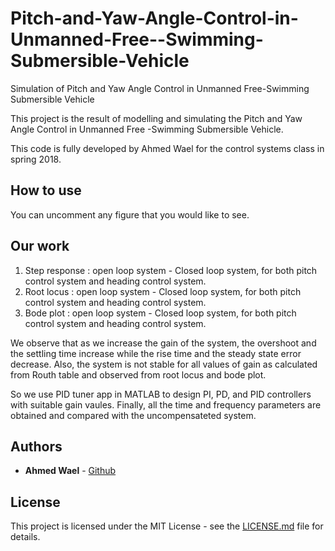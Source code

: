 # Pitch-and-Yaw-Angle-Control-in-Unmanned-Free--Swimming-Submersible-Vehicle
Simulation of Pitch and Yaw Angle Control in Unmanned Free-Swimming Submersible Vehicle

This project is the result of modelling and simulating the Pitch and Yaw Angle Control in
Unmanned Free -Swimming Submersible Vehicle.


This code is fully developed by Ahmed Wael for the control systems class in spring 2018.

## How to use
You can uncomment any figure that you would like to see.

## Our work

1. Step response : open loop system - Closed loop system, for both pitch control system and heading control system.
2. Root locus : open loop system - Closed loop system, for both pitch control system and heading control system.
3. Bode plot : open loop system - Closed loop system, for both pitch control system and heading control system.

We observe that as we increase the gain of the system, the overshoot and the settling time increase
while the rise time and the steady state error decrease. Also, the system is not
stable for all values of gain as calculated from Routh table and observed from root
locus and bode plot.

So we use PID tuner app in MATLAB to design PI, PD, and PID controllers with suitable gain vaules. Finally, all the time and frequency parameters are obtained and compared with the uncompensateted system.

## Authors

* **Ahmed Wael** - [Github](https://github.com/ahmedwael19)

## License

This project is licensed under the MIT License - see the [LICENSE.md](LICENSE.md) file for details.
